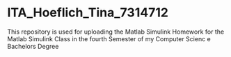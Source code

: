 # ITA_Hoeflich_Tina_7314712
This repository is used for uploading the Matlab Simulink Homework for the Matlab Simulink Class in the fourth Semester of my Computer Scienc e Bachelors Degree
